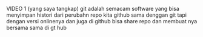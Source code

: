 VIDEO 1 (yang saya tangkap)
git adalah semacam software yang bisa menyimpan histori dari perubahn repo kita	
github sama denggan git tapi dengan versi onlinenya dan juga di github bisa share repo dan membuat nya bersama sama di gt hub

